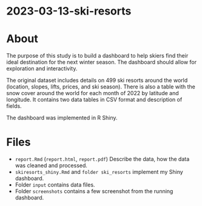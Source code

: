 # 2023-03-13-ski-resorts

# About

The purpose of this study is to build a dashboard to help skiers find their ideal destination for the next winter season. The dashboard should allow for exploration and interactivity.


The original dataset includes details on 499 ski resorts around the world (location, slopes, lifts, prices, and ski season). There is also a table with the snow cover around the world for each month of 2022 by latitude and longitude. It contains two data tables in CSV format and description of fields.

The dashboard was implemented in R Shiny.

# Files

- `report.Rmd` (`report.html`, `report.pdf`) Describe the data, how the data was cleaned and processed.
- `skiresorts_shiny.Rmd` and `folder ski_resorts` implement my Shiny dashboard.
- Folder `input` contains data files.
- Folder `screenshots` contains a few screenshot from the running dashboard.